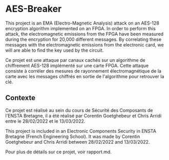 # AES-Breaker

This project is an EMA (Electro-Magnetic Analysis) attack on an AES-128 encryption algorithm implemented on an FPGA.
In order to perform this attack, the electromagnetic emissions from the FPGA have been measured during the encryption
for 20,000 different messages. By correlating these messages with the electromagnetic emissions from the electronic card,
we will are able to find the key used by the circuit.

Ce projet est une attaque par canaux cachés sur un algorithme de chiffrement AES-128 implémenté sur une carte FPGA.
Cette attaque consiste à corréler des mesures de rayonnement électromagnétique de la carte avec les messages chiffrés en
sortie de l'algorithme pour retrouver la clé.

## Contexte
Ce projet est réalisé au sein du cours de Sécurité des Composants de l'ENSTA Bretagne, il a été réalisé par Corentin
Goetghebeur et Chris Arridi entre le 28/02/2022 et le 13/03/2022.

This project is included in an Electronic Components Security in ENSTA Bretagne (French Engineering School). It was made
by Corentin Goetghebeur and Chris Arridi between 28/02/2022 and 13/03/2022.

Pour plus de détails sur ce projet, voir rapport.md.

